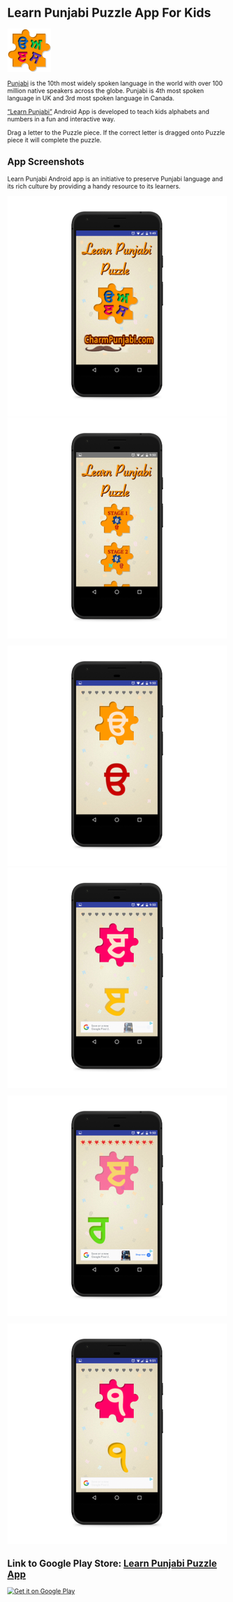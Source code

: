 # Learn Punjabi Puzzle App For Kids

<p align="left">
  <img src="https://raw.githubusercontent.com/GurmeetSingh14/Punjabi-Puzzle-For-Kids/master/Images/icon.png" width="100" height="100"/>
</p>

[Punjabi](https://en.wikipedia.org/wiki/Punjabi) is the 10th most widely spoken language in the world with over 100 million native speakers across the globe. Punjabi is 4th most spoken language in UK and 3rd most spoken language in Canada. 

[“Learn Punjabi”](https://play.google.com/store/apps/details?id=gswebcrunch.com.learnpunjabi) Android App is developed to teach kids alphabets and numbers in a fun and interactive way. 

Drag a letter to the Puzzle piece. If the correct letter is dragged onto Puzzle piece it will complete the puzzle.

## App Screenshots
Learn Punjabi Android app is an initiative to preserve Punjabi language and its rich culture by providing a handy resource to its learners.

![Learn Punjabi Home](https://raw.githubusercontent.com/GurmeetSingh14/Punjabi-Puzzle-For-Kids/master/Images/splash_screen.png "Learn Punjabi Home") 
![Learn Punjabi Home](https://raw.githubusercontent.com/GurmeetSingh14/Punjabi-Puzzle-For-Kids/master/Images/home_screen1.png "Learn Punjabi Home")

![Learn Punjabi Home](https://raw.githubusercontent.com/GurmeetSingh14/Punjabi-Puzzle-For-Kids/master/Images/level1_screen1.png "Learn Punjabi Home") 
![Learn Punjabi Home](https://raw.githubusercontent.com/GurmeetSingh14/Punjabi-Puzzle-For-Kids/master/Images/leve1_screen2.png "Learn Punjabi Home")

![Learn Punjabi Home](https://raw.githubusercontent.com/GurmeetSingh14/Punjabi-Puzzle-For-Kids/master/Images/level2_screen3.png "Learn Punjabi Home")

![Learn Punjabi Home](https://raw.githubusercontent.com/GurmeetSingh14/Punjabi-Puzzle-For-Kids/master/Images/level3_screen1.png "Learn Punjabi Home")


## Link to Google Play Store: [Learn Punjabi Puzzle App](https://play.google.com/store/apps/details?id=com.gswebcrunch.learnpunjabipuzzle)

<a href='https://play.google.com/store/apps/details?id=com.gswebcrunch.learnpunjabipuzzle&pcampaignid=MKT-Other-global-all-co-prtnr-py-PartBadge-Mar2515-1'><img alt='Get it on Google Play' src='https://play.google.com/intl/en_us/badges/images/generic/en_badge_web_generic.png'/></a>

